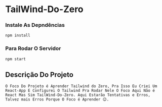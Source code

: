 # TailWind-Do-Zero

### Instale As Depndências 
```bash 
npm install
```

### Para Rodar O Servidor 

```bash 
npm start 
```

## Descrição Do Projeto 

`O Foco Do Projeto é Aprender Tailwind do Zero, Pra Isso Eu Criei Um React-App E Configurei O Tailwind Pra Rodar Nele O Foco Aqui Não é React Mas Sim TailWind-Do-Zero.
Aqui Estarão Tentativas e Erros, Talvez mais Erros Porque O Foco é Aprender 😉.
`
